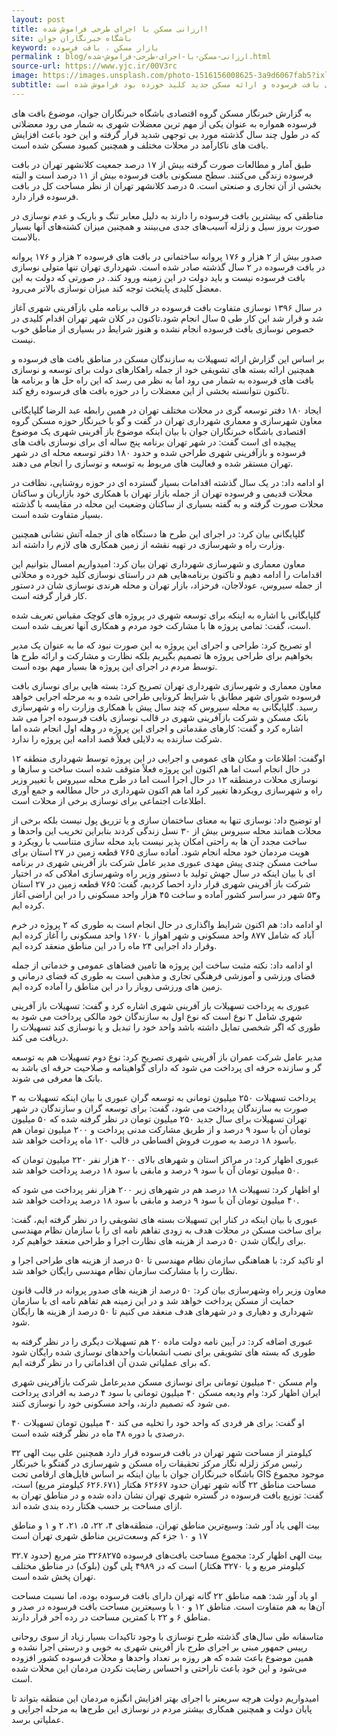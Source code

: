 ```yaml
---
layout: post
title: ارزانی مسکن با اجرای طرحی فراموش شده!
site: باشگاه خبرنگاران جوان
keyword: بازار مسکن ، بافت فرسوده
permalink : blog/ارزانی-مسکن-با-اجرای-طرحی-فراموش-شده.html
source-url: https://www.yjc.ir/00V3rc
image: https://images.unsplash.com/photo-1516156008625-3a9d6067fab5?ixlib=rb-1.2.1&ixid=eyJhcHBfaWQiOjEyMDd9&auto=format&fit=crop&w=300&q=30
subtitle: ارزانی مسکن این روز‌ها با فرمول‌های مختلف بررسی می‌شود اما در این بین طرحی که برای نوسازی بافت فرسوده و ارائه مسکن جدید کلید خورده بود فراموش شده است
---
```

به گزارش خبرنگار مسکن گروه اقتصادی باشگاه خبرنگاران جوان، موضوع بافت های فرسوده همواره به عنوان یکی از مهم ترین معضلات شهری به شمار می رود معضلاتی که در طول چند سال گذشته مورد بی توجهی شدید قرار گرفته و این خود باعث افزایش بافت های ناکارآمد در محلات مختلف و همچنین کمبود مسکن شده است.

طبق آمار و مطالعات صورت گرفته بیش از ۱۷ درصد جمعیت کلانشهر تهران در بافت فرسوده زندگی می‌کنند. سطح مسکونی بافت فرسوده بیش از ۱۱ درصد است و البته بخشی از آن تجاری و صنعتی است. ۵ درصد کلانشهر تهران از نظر مساحت کل در بافت فرسوده قرار دارد. 

مناطقی که بیشترین بافت فرسوده را دارند به دلیل معابر تنگ و باریک و عدم نوسازی در صورت بروز سیل و زلزله آسیب‌های جدی می‌بینند و همچنین میزان کشته‌های آنها بسیار بالاست.

صدور بیش از ۲ هزار و ۱۷۶ پروانه ساختمانی در بافت های فرسوده
۲ هزار و ۱۷۶ پروانه در بافت فرسوده در ۲ سال گذشته صادر شده است. شهرداری تهران تنها متولی نوسازی بافت فرسوده نیست و باید دولت در این زمینه ورود کند. در صورتی که دولت به این معضل کلیدی پایتخت توجه کند میزان نوسازی بالاتر می‌رود.

در سال ۱۳۹۶ نوسازی متفاوت بافت فرسوده در قالب برنامه ملی بازآفرینی شهری آغاز شد و قرار شد این کار طی ۵ سال انجام شود.تاکنون در کلان شهر تهران اقدام کلیدی در خصوص نوسازی بافت فرسوده انجام نشده و هنوز شرایط در بسیاری از مناطق خوب نیست.

بر اساس این گزارش ارائه تسهیلات به سازندگان مسکن در مناطق بافت های فرسوده و همچنین ارائه بسته های تشویقی خود از جمله راهکارهای دولت برای توسعه و نوسازی بافت های فرسوده به شمار می رود اما به نظر می رسد که این راه حل ها و برنامه ها تاکنون نتوانسته بخشی از این معضلات را در حوزه بافت های فرسوده رفع کند.

ایجاد ۱۸۰ دفتر توسعه گری در محلات مختلف تهران 
در همین رابطه عبد الرضا گلپایگانی معاون شهرسازی و معماری شهرداری تهران در گفت و گو با خبرنگار حوزه مسکن گروه اقتصادی باشگاه خبرنگاران جوان با بیان اینکه موضوع باز آفرینی شهری یک موضوع پیچیده ای است گفت: در شهر تهران برنامه پنج ساله ای برای نوسازی بافت های فرسوده و بازآفرینی شهری طراحی شده و حدود ۱۸۰ دفتر توسعه محله ای در شهر تهران مستقر شده و فعالیت های مربوط به توسعه و نوسازی را انجام می دهند.

او ادامه داد: در یک سال گذشته اقدامات بسیار گسترده ای در حوزه روشنایی، نظافت در محلات قدیمی و فرسوده تهران از جمله بازار تهران با همکاری خود بازاریان و ساکنان محلات صورت گرفته و به گفته بسیاری از ساکنان وضعیت این محله در مقایسه با گذشته بسیار متفاوت شده است.

گلپایگانی بیان کرد: در اجرای این طرح ها دستگاه های از جمله آتش نشانی همچنین وزارت راه و شهرسازی در تهیه نقشه از زمین همکاری های لازم را داشته اند.

معاون معماری و شهرسازی شهرداری تهران بیان کرد: امیدواریم امسال بتوانیم این اقدامات را ادامه دهیم و تاکنون برنامه‌هایی هم در راستای نوسازی کلید خورده و محلاتی از جمله سیروس، عودلاجان، فرحزاد، بازار تهران و محله هرندی نوسازی شان در دستور کار قرار گرفته است.

گلپایگانی با اشاره به اینکه برای توسعه شهری در پروژه های کوچک مقیاس تعریف شده است، گفت: تمامی پروژه ها با مشارکت خود مردم و همکاری آنها تعریف شده است.

او تصریح کرد: طراحی و اجرای این پروژه به این صورت نبود که ما به عنوان یک مدیر بخواهیم برای طراحی پروژه ها تصمیم  بگیریم بلکه نظارت و مشارکت و ارائه طرح ها توسط مردم در اجرای این پروژه ها بسیار مهم بوده است.

معاون معماری و شهرسازی شهرداری تهران تصریح کرد: بسته هایی برای نوسازی بافت فرسوده شورای شهر مطابق با شرایط کرونایی طراحی شده و به مرحله اجرایی خواهد رسید.
گلپایگانی به محله سیروس که چند سال پیش با همکاری وزارت راه و شهرسازی بانک مسکن و شرکت بازآفرینی شهری در قالب نوسازی بافت فرسوده اجرا می شد اشاره کرد و گفت: کارهای مقدماتی و اجرای این پروژه در وهله اول انجام شده اما شرکت سازنده به دلایلی فعلاً قصد ادامه این پروژه را ندارد.

اوگفت: اطلاعات و مکان های عمومی و اجرایی در این پروژه توسط شهرداری منطقه ۱۲ در حال انجام است اما هم اکنون این پروژه فعلاً متوقف شده است ساخت و سازها و نوسازی محلات درمنطقه ۱۲ در حال اجرا است اما در طرح محله سیروس با تغییر وزیر راه و شهرسازی رویکردها تغییر کرد اما هم اکنون شهرداری در حال مطالعه و جمع آوری اطلاعات اجتماعی برای نوسازی برخی از محلات است.

او توضیح داد: نوسازی تنها به معنای ساختمان سازی و یا تزریق پول نیست بلکه برخی از محلات همانند محله سیروس بیش از ۳۰ نسل زندگی کردند بنابراین تخریب این واحدها و ساخت مجدد آن ها به راحتی امکان پذیر نیست باید محله سازی متناسب با رویکرد و هویت مردمان خود محله انجام شود.
آماده سازی ۷۶۵ قطعه زمین در ۲۷ استان برای ساخت مسکن
چندی پیش مهدی عبوری مدیر عامل شرکت باز آفرینی شهری در برنامه ای با بیان اینکه در سال جهش تولید با دستور وزیر راه وشهرسازی املاکی که در اختیار شرکت باز آفرینی شهری قرار دارد احصا کردیم، گفت: ۷۶۵ قطعه زمین در ۲۷ استان و۵۳ شهر در سراسر کشور آماده و ساخت ۴۵ هزار واحد مسکونی را در این اراضی آغاز کرده ایم.

او ادامه داد: هم اکنون شرایط واگذاری در حال انجام است به طوری که ۲ پروژه در خرم آباد که شامل ۸۷۷ واحد مسکونی و شهر اهواز با ۱۶۷۰ واحد مسکونی را آغاز کرده ایم وقرار داد اجرایی ۲۴ ماه را در این مناطق منعقد کرده ایم.

او ادامه داد: نکته مثبت ساخت این پروژه ها تامین فضاهای عمومی و خدماتی از جمله فضای ورزشی و آموزشی فرهنگی تجاری و مذهبی است به طوری که فضای درمانی و زمین های ورزشی روباز را در این مناطق را آماده کرده ایم.

عبوری به پرداخت تسهیلات باز آفرینی شهری اشاره کرد و گفت: تسهیلات باز آفرینی شهری شامل ۲ نوع است که نوع اول به سازندگان خود مالکی پرداخت می شود به طوری که اگر شخصی تمایل داشته باشد واحد خود را تبدیل و یا نوسازی کند تسهیلات را دریافت می کند.

مدیر عامل شرکت عمران باز آفرینی شهری تصریح کرد: نوع دوم تسهیلات هم به توسعه گر و سازنده حرفه ای پرداخت می شود که دارای گواهینامه و صلاحیت حرفه ای باشد به بانک ها معرفی می شوند.

پرداخت تسهیلات ۲۵۰ میلیون تومانی به توسعه گران
عبوری با بیان اینکه تسهیلات به ۳ صورت به سازندگان پرداخت می شود، گفت: برای توسعه گران و سازندگان در شهر تهران تسهیلات برای سال جدید ۲۵۰ میلیون تومان در نظر گرفته شده که ۵۰ میلیون تومان آن با سود ۹ درصد و از طریق مشارکت مدنی پرداخت و ۲۰۰ میلیون تومان هم باسود ۱۸ درصد به صورت فروش اقساطی در قالب ۱۲۰ ماه پرداخت خواهد شد.

عبوری اظهار کرد: در مراکز استان و شهرهای بالای ۲۰۰ هزار نفر ۲۲۰ میلیون تومان که ۵۰ میلیون تومان آن با سود ۹ درصد و مابقی با سود ۱۸ درصد پرداخت خواهد شد.

او اظهار کرد: تسهیلات ۱۸ درصد هم در شهرهای زیر ۲۰۰ هزار نفر پرداخت می شود که ۴۰ میلیون تومان آن با سود ۹ درصد و مابقی با سود ۱۸ درصد پرداخت خواهد شد.

عبوری با بیان اینکه در کنار این تسهیلات بسته های تشویقی را در نظر گرفته ایم، گفت: برای ساخت مسکن در محلات هدف به زودی تفاهم نامه ای را با سازمان نظام مهندسی برای رایگان شدن ۵۰ درصد از هزینه های نظارت اجرا و طراحی منعقد خواهیم کرد.

او تاکید کرد: با هماهنگی سازمان نظام مهندسی تا ۵۰ درصد از هزینه های طراحی اجرا و نظارت را با مشارکت سازمان نظام مهندسی رایگان خواهد شد.

معاون وزیر راه وشهرسازی بیان کرد: ۵۰ درصد از هزینه های صدور پروانه در قالب قانون حمایت از مسکن پرداخت خواهد شد و در این زمینه هم تفاهم نامه ای  با سازمان شهرداری و دهیاری و در شهرهای هدف منعقد می کنیم تا ۵۰ درصد از هزینه ها رایگان شود.

عبوری اضافه کرد: در آیین نامه دولت ماده ۲۰ هم تسهیلات دیگری را در نظر گرفته به طوری که بسته های تشویقی برای نصب انشعابات واحدهای نوسازی شده رایگان شود که برای عملیاتی شدن آن اقداماتی را در نظر گرفته ایم.

وام مسکن ۴۰ میلیون تومانی برای نوسازی مسکن
مدیرعامل شرکت بازآفرینی شهری ایران اظهار کرد: وام‌ ودیعه مسکن ۴۰ میلیون تومانی با سود ۴ درصد به افرادی پرداخت می شود که تصمیم دارند، واحد مسکونی خود را نوسازی کنند.

او گفت: برای هر فردی که واحد خود را تخلیه می کند ۴۰ میلیون تومان تسهیلات ۴۰ درصدی با دوره ۴۸ ماه در نظر گرفته شده است.

۳۲ کیلومتر از مساحت شهر تهران در بافت فرسوده قرار دارد
همچنین علی بیت الهی  رئیس مرکز زلزله نگار مرکز تحقیقات راه مسکن و شهرسازی در گفتگو با خبرنگار باشگاه خبرنگاران جوان با بیان اینکه بر اساس فایل‌های ارقامی  تحت GIS موجود مجموع مساحت مناطق ۲۲ گانه شهر تهران حدود ۶۲۶۶۷ هکتار (۶۲۶.۶۷۱ کیلومتر مربع)  است، گفت:  توزیع بافت فرسوده در گستره شهری تهران نشان داده شده و در مناطق تهران به ازای مساحت بر حسب هکتار رده بندی شده اند.

بیت الهی یاد آور شد: وسیع‌ترین مناطق تهران، منطقه‌های ۴، ۲۲، ۵، ۲۱، ۲ و ۱ و مناطق ۱۷ و ۱۰ جزء کم وسعت‌ترین مناطق شهری تهران است

بیت الهی اظهار کرد: مجموع مساحت بافت‌های فرسوده ۳۲۶۸۲۷۵ متر مربع (حدود ۳۲.۷ کیلومتر مربع و یا ۳۲۷۰ هکتار) است که در ۴۹۸۹ پلی گون (بلوک) در مناطق مختلف تهران پخش شده است.

او یاد آور شد: همه مناطق ۲۲ گانه تهران دارای بافت فرسوده بوده، اما نسبت مساحت آن‌ها به هم متفاوت است. مناطق ۱۲ و ۱۰ با وسیعترین مساحت بافت فرسوده در صدر و مناطق ۶ و ۲۲ با کمترین مساحت در رده آخر قرار دارند.

متاسفانه طی سال‌های گذشته طرح نوسازی با وجود تاکیدات بسیار زیاد از سوی روحانی رییس جمهور مبنی بر اجرای طرح باز آفرینی شهری به خوبی و درستی اجرا نشده و همین موضوع باعث شده که هر روزه بر تعداد واحد‌ها و محلات فرسوده کشور افزوده می‌شود و این خود باعث ناراحتی و احساس رضایت نکردن مردمان این محلات شده است.

امیدواریم دولت هرچه سریعتر با اجرای بهتر افزایش انگیزه مردمان این منطقه بتواند تا پایان دولت و همچنین همکاری بیشتر مردم در نوسازی این طرح‌ها به مرحله اجرایی و عملیاتی برسد.
 